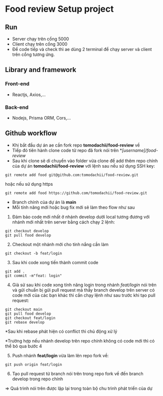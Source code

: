 # Food review Setup project

## Run

- Server chạy trên cổng 5000
- Client chạy trên cổng 3000
- Để code tiếp và check thì ae dùng 2 terminal để chạy server và client trên cổng tương ứng.

## Library and framework

### Front-end
- Reactjs, Axios,...

### Back-end
- Nodejs, Prisma ORM, Cors,...


## Github workflow

- Khi bắt đầu dự án ae cần fork repo **tomodachii/food-review** về
- Tiếp đó tiên hành clone code từ repo đã fork nói trên **[username]/food-review*
- Sau khi clone sẽ di chuyển vào folder vừa clone để add thêm repo chính của dự án **tomodachii/food-review** với lệnh sau nếu sử dụng SSH key:
```
git remote add food git@github.com:tomodachii/food-review.git
```
hoặc nếu sử dụng https
```
git remote add food https://github.com/tomodachii/food-review.git
```
- Branch chính của dự án là **main**
- Mỗi tính năng mới hoặc bug fix mới sẽ làm theo flow như sau
1. Đảm bảo code mới nhất ở nhánh develop dưới local tương đương với nhánh mới nhất trên server bằng cách chạy 2 lệnh:
```
git checkout develop
git pull food develop
```

2. Checkout một nhánh mới cho tính nắng cần làm

```
git checkout -b feat/login
```

3. Sau khi code xong tiến thành commit code
```
git add .
git commit -m"feat: login"
```

4. Giả sử sau khi code xong tính năng login trong nhánh *feat/login* nói trên và gửi chuẩn bị gửi pull request mà thấy branch develop trên server có code mới của các bạn khác thì cần chạy lệnh như sau trước khi tạo pull request:
```
git checkout main
git pull food develop
git checkout feat/login
git rebase develop
```
*Sau khi rebase phát hiện có conflict thì chủ động xử lý

*Trường hợp nếu nhánh develop trên repo chính không có code mới thì có thể bỏ qua bước 4

5. Push nhánh **feat/login** vừa làm lên repo fork về:
```
git push origin feat/login
```

6. Tạo pull request từ branch nói trên trong repo fork về đến branch develop trong repo chính

=> Quá trình nói trên được lặp lại trong toàn bộ chu trình phát triển của dự 
